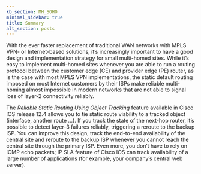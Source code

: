 ```yaml
---
kb_section: MH_SOHO
minimal_sidebar: true
title: Summary
alt_section: posts
---
```

With the ever faster replacement of traditional WAN networks with MPLS VPN- or Internet-based solutions, it’s increasingly important to have a good design and implementation strategy for small multi-homed sites. While it’s easy to implement multi-homed sites whenever you are able to run a routing protocol between the customer edge (CE) and provider edge (PE) router, as is the case with most MPLS VPN implementations, the static default routing imposed on most Internet customers by their ISPs make reliable multi-homing almost impossible in modern networks that are not able to signal loss of layer-2 connectivity reliably.

The *Reliable Static Routing Using Object Tracking* feature available in Cisco IOS release 12.4 allows you to tie static route viability to a tracked object (interface, another route …). If you track the state of the next-hop router, it’s possible to detect layer-3 failures reliably, triggering a reroute to the backup ISP. You can improve this design, track the end-to-end availability of the central site and reroute to the backup ISP whenever you cannot reach the central site through the primary ISP. Even more, you don’t have to rely on ICMP echo packets; IP SLA feature of Cisco IOS can track availability of a large number of applications (for example, your company’s central web server).

